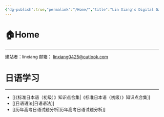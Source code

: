 ```yaml
---
{"dg-publish":true,"permalink":"/Home/","title":"Lin Xiang's Digital Garden","tags":["gardenEntry"]}
---
```



# 🏠Home
---
建站者：linxiang
邮箱： linxiang0425@outlook.com

# 日语学习
---
- [[《标准日本语（初级）》知识点合集\|《标准日本语（初级）》知识点合集]]
- [[日语语法\|日语语法]]
- [[历年高考日语试题分析\|历年高考日语试题分析]]
